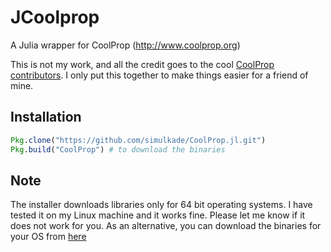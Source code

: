 # JCoolprop
A Julia wrapper for CoolProp (http://www.coolprop.org)

This is not my work, and all the credit goes to the cool [CoolProp contributors](https://github.com/CoolProp/CoolProp/graphs/contributors). I only put this together to make things easier for a friend of mine.  

## Installation
```julia
Pkg.clone("https://github.com/simulkade/CoolProp.jl.git")
Pkg.build("CoolProp") # to download the binaries 
```

## Note
The installer downloads libraries only for 64 bit operating systems. I have tested it on my Linux machine and it works fine. Please let me know if it does not work for you. As an alternative, you can download the binaries for your OS from [here](https://sourceforge.net/projects/coolprop/files/CoolProp/6.1.0/shared_library/)
